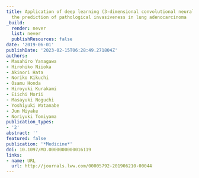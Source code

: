 ```yaml
---
title: Application of deep learning (3-dimensional convolutional neural network) for
  the prediction of pathological invasiveness in lung adenocarcinoma
_build:
  render: never
  list: never
  publishResources: false
date: '2019-06-01'
publishDate: '2023-02-15T06:28:49.271804Z'
authors:
- Masahiro Yanagawa
- Hirohiko Niioka
- Akinori Hata
- Noriko Kikuchi
- Osamu Honda
- Hiroyuki Kurakami
- Eiichi Morii
- Masayuki Noguchi
- Yoshiyuki Watanabe
- Jun Miyake
- Noriyuki Tomiyama
publication_types:
- '2'
abstract: ''
featured: false
publication: '*Medicine*'
doi: 10.1097/MD.0000000000016119
links:
- name: URL
  url: http://journals.lww.com/00005792-201906210-00044
---
```


